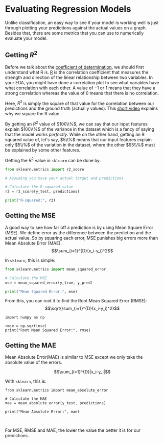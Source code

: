 # Evaluating Regression Models
Unlike classification, an easy way to see if your model is working well is just through plotting your predictions against the actual values on a graph. Besides that, there are some metrics that you can use to numerically evaluate your model.

## Getting $R^{2}$

Before we talk about the [coefficient of determination](https://en.wikipedia.org/wiki/Coefficient_of_determination), we should first understand what R is. [R](https://en.wikipedia.org/wiki/Correlation_coefficient) is the correlation coefficient that measures the strength and direction of the linear relationship between two variables. In your EDA, you might have done a correlation plot to see what variables have what correlation with each other. A value of $-1$ or $1$ means that they have a strong correlation whereas the value of $0$ means that there is no correlation. 

Here, $R^{2}$ is simply the square of that value for the correlation between our predictions and the ground truth (actual y values). This [short video](https://www.youtube.com/watch?v=bMccdk8EdGo) explains why we square the R value.

By getting an $R^{2}$ value of $100\\%$, we can say that our input features explain $100\\%$ of the variance in the dataset which is a fancy of saying that the model works *perfectly*. While on the other hand, getting an R squared value of, let's say, $5\\%$ means that our input features explain only $5\\%$ of the variation in the dataset, where the other $95\\%$ must be explained by some other features.

Getting the $R^{2}$ value in ```sklearn``` can be done by:
```python
from sklearn.metrics import r2_score

# Assuming you have your actual target and predictions

# Calculate the R-squared value
r2 = r2_score(y_test, predictions)

print("R-squared:", r2)
```

## Getting the MSE

A good way to see how far off a prediction is by using Mean Square Error (MSE). We define error as the difference between the prediction and the actual value. So by squaring each error, MSE punishes big errors more than Mean Absolute Error (MAE).
$$\sum_{i=1}^{D}(x_i-y_i)^2$$

In ```sklearn```, this is simple:

```python
from sklearn.metrics import mean_squared_error

# Calculate the MSE
mse = mean_squared_error(y_true, y_pred)

print("Mean Squared Error:", mse)

```

From this, you can root it to find the Root Mean Squared Error (RMSE):
$$\sqrt{\sum_{i=1}^{D}(x_i-y_i)^2}$$
```
import numpy as np

rmse = np.sqrt(mse)
print("Root Mean Squared Error:", rmse)
```


## Getting the MAE

Mean Absolute Error(MAE) is similar to MSE except we only take the absolute value of the errors.

$$\sum_{i=1}^{D}|x_i-y_i|$$

With ```sklearn```, this is:
```
from sklearn.metrics import mean_absolute_error

# Calculate the MAE
mae = mean_absolute_error(y_test, predictions)

print("Mean Absolute Error:", mae)
```


<br>

For MSE, RMSE and MAE, the lower the value the better it is for our predictions.

